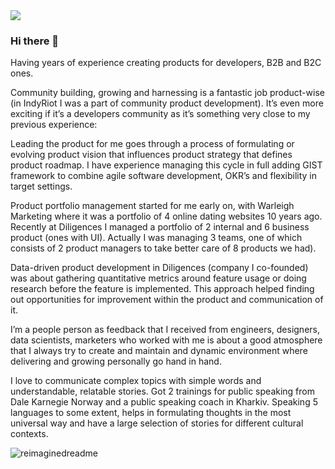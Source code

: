 <img src="https://github-profile-trophy.vercel.app/?username=thegostev&theme=juicyfresh&no-bg=true" />

### Hi there 👋

Having years of experience creating products for developers, B2B and B2C ones.

Community building, growing and harnessing is a fantastic job product-wise (in IndyRiot I was a part of community product development). It’s even more exciting if it’s a developers community as it’s something very close to my previous experience:

Leading the product for me goes through a process of formulating or evolving product vision that influences product strategy that defines product roadmap. I have experience managing this cycle in full adding GIST framework to combine agile software development, OKR’s and flexibility in target settings.

Product portfolio management started for me early on, with Warleigh Marketing where it was a portfolio of 4 online dating websites 10 years ago. Recently at Diligences I managed a portfolio of 2 internal and 6 business product (ones with UI). Actually I was managing 3 teams, one of which consists of 2 product managers to take better care of 8 products we had).

Data-driven product development in Diligences (company I co-founded) was about gathering quantitative metrics around feature usage or doing research before the feature is implemented. This approach helped finding out opportunities for improvement within the product and communication of it.

I’m a people person as feedback that I received from engineers, designers, data scientists, marketers who worked with me is about a good atmosphere that I always try to create and maintain and dynamic environment where delivering and growing personally go hand in hand.

I love to communicate complex topics with simple words and understandable, relatable stories. Got 2 trainings for public speaking from Dale Karnegie Norway and a public speaking coach in Kharkiv. Speaking 5 languages to some extent, helps in formulating thoughts in the most universal way and have a large selection of stories for different cultural contexts.

<img src="https://myreadme.vercel.app/api/embed/thegostev?panels=userstatistics,toprepositories,toplanguages,commitgraph" alt="reimaginedreadme" />
